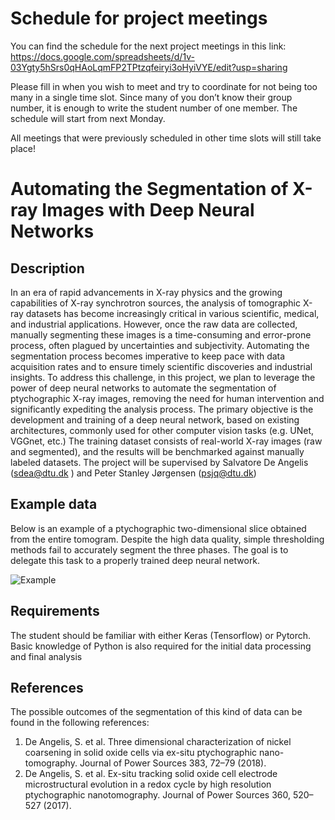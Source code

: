 # Schedule for project meetings 
You can find the schedule for the next project meetings in this link:
https://docs.google.com/spreadsheets/d/1v-03Ygty5hSrs0qHAoLqmFP2TPtzqfeiryi3oHyiVYE/edit?usp=sharing

Please fill in when you wish to meet and try to coordinate for not being too many in a single time slot. Since many of you don’t know their group number, it is enough to write the student number of one member. The schedule will start from next Monday. 

All meetings that were previously scheduled in other time slots will still take place!

# Automating the Segmentation of X-ray Images with Deep Neural Networks

## Description 

In an era of rapid advancements in X-ray physics and the growing capabilities of X-ray synchrotron sources, the analysis of tomographic X-ray datasets has become increasingly critical in various scientific, medical, and industrial applications. However, once the raw data are collected, manually segmenting these images is a time-consuming and error-prone process, often plagued by uncertainties and subjectivity. Automating the segmentation process becomes imperative to keep pace with data acquisition rates and to ensure timely scientific discoveries and industrial insights. To address this challenge, in this project, we plan to leverage the power of deep neural networks to automate the segmentation of ptychographic X-ray images, removing the need for human intervention and significantly expediting the analysis process.
The primary objective is the development and training of a deep neural network, based on existing architectures, commonly used for other computer vision tasks (e.g. UNet, VGGnet, etc.) The training dataset consists of real-world X-ray images (raw and segmented), and the results will be benchmarked against manually labeled datasets.  The project will be supervised by Salvatore De Angelis (sdea@dtu.dk ) and Peter Stanley Jørgensen (psjq@dtu.dk)

## Example data 
Below is an example of a ptychographic two-dimensional slice obtained from the entire tomogram. Despite the high data quality, simple thresholding methods fail to accurately segment the three phases. The goal is to delegate this task to a properly trained deep neural network. 

![Example](example.png)

## Requirements 
The student should be familiar with either Keras (Tensorflow) or Pytorch. Basic knowledge of Python is also required for the initial data processing and final analysis

## References 
The possible outcomes of the segmentation of this kind of data can be found in the following references:

1. De Angelis, S. et al. Three dimensional characterization of nickel coarsening in solid oxide cells via ex-situ ptychographic nano-tomography. Journal of Power Sources 383, 72–79 (2018).
2. De Angelis, S. et al. Ex-situ tracking solid oxide cell electrode microstructural evolution in a redox cycle by high resolution ptychographic nanotomography. Journal of Power Sources 360, 520–527 (2017).


